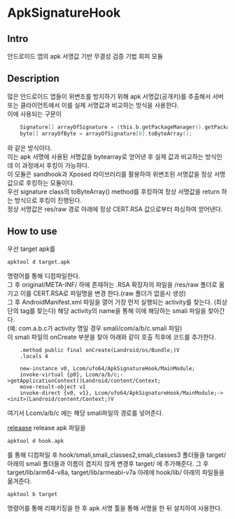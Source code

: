 # ApkSignatureHook

## Intro
안드로이드 앱의 apk 서명값 기반 무결성 검증 기법 회피 모듈

## Description
많은 안드로이드 앱들이 위변조를 방지하기 위해 apk 서명값(공개키)를 추출해서 서버 또는 클라이언트에서 이를 실제 서명값과 비교하는 방식을 사용한다.  
이에 사용되는 구문이  
```c
    Signature[] arrayOfSignature = (this.b.getPackageManager().getPackageInfo(this.b.getPackageName(), 64)).signatures;
    byte[] arrayOfByte = arrayOfSignature[0].toByteArray();
```
와 같은 방식이다.  
이는 apk 서명에 사용된 서명값을 bytearray로 얻어낸 후 실제 값과 비교하는 방식인데 이 과정에서 후킹이 가능하다.  
이 모듈은 sandhook과 Xposed 라이브러리를 활용하여 위변조된 서명값을 정상 서명값으로 후킹하는 모듈이다.  
우선 signature class의 toByteArray() method를 후킹하여 정상 서명값을 return 하는 방식으로 후킹이 진행된다.  
정상 서명값은 res/raw 경로 아래에 정상 CERT.RSA 값으로부터 파싱하여 얻어낸다.  

## How to use
우선 target apk를  
```
apktool d target.apk
```
명령어를 통해 디컴파일한다.   
그 후 original/META-INF/ 하에 존재하는 .RSA 확장자의 파일을 /res/raw 폴더로 옮기고 이를 CERT.RSA로 파일명을 변경 한다.(raw 폴더가 없을시 생성)  
그 후 AndroidManifest.xml 파일을 열어 가장 먼저 실행되는 activity를 찾는다. (최상단의 <activity> tag를 찾는다) 해당 activity의 name을 통해 이에 해당하는 smali 파일을 찾아간다.  
(예: com.a.b.c가 activity 명일 경우 smali/com/a/b/c.smali 파일)   
이 smali 파일의 onCreate 부분을 찾아 아래와 같이 호출 직후에 코드를 추가한다.  
```
    .method public final onCreate(Landroid/os/Bundle;)V
    .locals 4

    new-instance v0, Lcom/ufo64/ApkSignatureHook/MainModule;
    invoke-virtual {p0}, Lcom/a/b/c;->getApplicationContext()Landroid/content/Context;
    move-result-object v1
    invoke-direct {v0, v1}, Lcom/ufo64/ApkSignatureHook/MainModule;-><init>(Landroid/content/Context;)V
```
여기서 Lcom/a/b/c 에는 해당 smali파일의 경로를 넣어준다.  

[releaase](https://github.com/ufo6475/ApkSignatureHook/releases/tag/v0.1)
release apk 파일을 
```
apktool d hook.apk
```
를 통해 디컴파일 후 hook/smali,smali_classes2,smali_classes3 폴더들을 target/ 아래의 smali 폴더들과 이름이 겹치지 않게 변경후 target/ 에 추가해준다.
그 후 target/lib/arm64-v8a, target/lib/armeabi-v7a 아래에 hook/lib/ 아래의 파일들을 옮겨준다.

```
apktool b target
```
명령어를 통해 리패키징을 한 후 apk 서명 툴을 통해 서명을 한 뒤 설치하여 사용한다.
